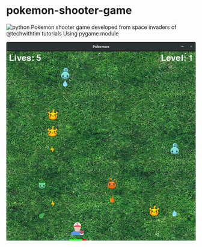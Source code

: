 # pokemon-shooter-game

<img src="https://devicons.github.io/devicon/devicon.git/icons/python/python-original.svg" alt="python" width="40" height="40"/> Pokemon shooter game developed from space invaders of @techwithtim tutorials
Using pygame module

![Alt text](/code/assets/game_screen.png?raw=true 'Game Screenshot')

